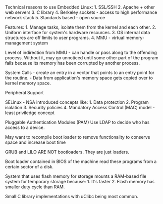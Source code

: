 Technical reasons to use Embedded Linux:
	1. SSL/SSH
	2. Apache + other web servers
	3. C library
	4. Berkeley sockets - access to high performance network stack
	5. Standards based - open source


Features:
	1. Manage tasks, isolate them from the kernel and each other.
	2. Uniform interface for system's hardware resources.
	3. OS internal data structures are off limits to user programs.
	4. MMU - virtual memory-management system

Level of indirection from MMU - can handle or pass along to the offending process.
Without it, may go unnoticed until some other part of the program fails because its memory has been corrupted by another process.

System Calls - create an entry in a vector that points to an entry point for the routine.
	- Data from application's memory space gets copied over to kernel memory space.

Peripheral Support

SELinux - NSA introduced concepts like:
	1. Data protection
	2. Program isolation
	3. Security policies
	4. Mandatory Access Control (MAC) model - least priviledge concept

Pluggable Authentication Modules (PAM)
Use LDAP to decide who has access to a device.

May want to recompile boot loader to remove functionality to conserve space and increase boot time

GRUB and LILO ARE NOT bootloaders. They are just loaders.

Boot loader contained in BIOS of the machine read these programs from a certain sector of a disk.

System that uses flash memory for storage mounts a RAM-based file system for temporary storage because:
	1. It's faster
	2. Flash memory has smaller duty cycle than RAM.

Small C library implementations with uClibc being most common.
